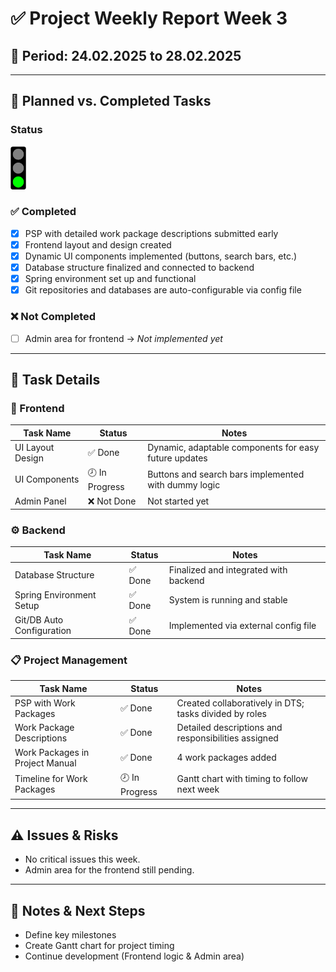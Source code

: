 # ✅ Project Weekly Report Week 3

## 📅 Period: 24.02.2025 to 28.02.2025

---

## 🔄 Planned vs. Completed Tasks

### Status

<img src="/resources/source/documentation/Traffic_Light_Green.png" width="5%" alt="status">

### ✅ Completed

- [x] PSP with detailed work package descriptions submitted early
- [x] Frontend layout and design created
- [x] Dynamic UI components implemented (buttons, search bars, etc.)
- [x] Database structure finalized and connected to backend
- [x] Spring environment set up and functional
- [x] Git repositories and databases are auto-configurable via config file

### ❌ Not Completed

- [ ] Admin area for frontend → *Not implemented yet*

---

## 🧩 Task Details

### 🎨 Frontend

| Task Name        | Status         | Notes                                                 |
|------------------|----------------|-------------------------------------------------------|
| UI Layout Design | ✅ Done         | Dynamic, adaptable components for easy future updates |
| UI Components    | 🕗 In Progress | Buttons and search bars implemented with dummy logic  |
| Admin Panel      | ❌ Not Done     | Not started yet                                       |

### ⚙️ Backend

| Task Name                 | Status | Notes                                 |
|---------------------------|--------|---------------------------------------|
| Database Structure        | ✅ Done | Finalized and integrated with backend |
| Spring Environment Setup  | ✅ Done | System is running and stable          |
| Git/DB Auto Configuration | ✅ Done | Implemented via external config file  |

### 📋 Project Management

| Task Name                       | Status         | Notes                                                  |
|---------------------------------|----------------|--------------------------------------------------------|
| PSP with Work Packages          | ✅ Done         | Created collaboratively in DTS; tasks divided by roles |
| Work Package Descriptions       | ✅ Done         | Detailed descriptions and responsibilities assigned    |
| Work Packages in Project Manual | ✅ Done         | 4 work packages added                                  |
| Timeline for Work Packages      | 🕗 In Progress | Gantt chart with timing to follow next week            |

---

## ⚠️ Issues & Risks

- No critical issues this week.
- Admin area for the frontend still pending.

---

## 📌 Notes & Next Steps

- Define key milestones
- Create Gantt chart for project timing
- Continue development (Frontend logic & Admin area)
